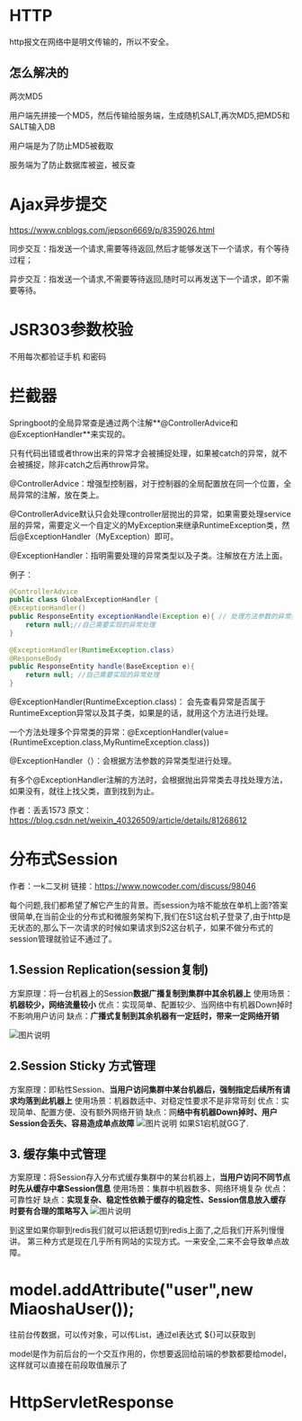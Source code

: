 # HTTP

http报文在网络中是明文传输的，所以不安全。

## 怎么解决的

两次MD5

用户端先拼接一个MD5，然后传输给服务端，生成随机SALT,再次MD5,把MD5和SALT输入DB

用户端是为了防止MD5被截取

服务端为了防止数据库被盗，被反查

# Ajax异步提交

https://www.cnblogs.com/jepson6669/p/8359026.html

同步交互：指发送一个请求,需要等待返回,然后才能够发送下一个请求，有个等待过程；

异步交互：指发送一个请求,不需要等待返回,随时可以再发送下一个请求，即不需要等待。

# JSR303参数校验

不用每次都验证手机 和密码

# 拦截器

Springboot的全局异常查是通过两个注解**@ControllerAdvice和@ExceptionHandler**来实现的。

只有代码出错或者throw出来的异常才会被捕捉处理，如果被catch的异常，就不会被捕捉，除非catch之后再throw异常。

@ControllerAdvice：增强型控制器，对于控制器的全局配置放在同一个位置，全局异常的注解，放在类上。

@ControllerAdvice默认只会处理controller层抛出的异常，如果需要处理service层的异常，需要定义一个自定义的MyException来继承RuntimeException类，然后@ExceptionHandler（MyException）即可。

@ExceptionHandler：指明需要处理的异常类型以及子类。注解放在方法上面。

例子：

```java
@ControllerAdvice
public class GlobalExceptionHandler {
@ExceptionHandler()
public ResponseEntity exceptionHandle(Exception e){ // 处理方法参数的异常类型
    return null;//自己需要实现的异常处理
}
 
@ExceptionHandler(RuntimeException.class)
@ResponseBody
public ResponseEntity handle(BaseException e){
    return null; //自己需要实现的异常处理
}
```

@ExceptionHandler(RuntimeException.class)： 会先查看异常是否属于RuntimeException异常以及其子类，如果是的话，就用这个方法进行处理。

一个方法处理多个异常类的异常：@ExceptionHandler(value={RuntimeException.class,MyRuntimeException.class})

@ExceptionHandler（）：会根据方法参数的异常类型进行处理。

有多个@ExceptionHandler注解的方法时，会根据抛出异常类去寻找处理方法，如果没有，就往上找父类，直到找到为止。

作者：丢丢1573 
原文：https://blog.csdn.net/weixin_40326509/article/details/81268612 

# 分布式Session

  作者：一k二叉树
链接：https://www.nowcoder.com/discuss/98046

每个问题,我们都希望了解它产生的背景。而session为啥不能放在单机上面?答案很简单,在当前企业的分布式和微服务架构下,我们在S1这台机子登录了,由于http是无状态的,那么下一次请求的时候如果请求到S2这台机子，如果不做分布式的session管理就验证不通过了。  

## 1.Session Replication(**session复制**)

  方案原理：将一台机器上的Session**数据广播复制到集群中其余机器上**
 使用场景：**机器较少，网络流量较小**
 优点：实现简单、配置较少、当网络中有机器Down掉时不影响用户访问
 缺点：**广播式复制到其余机器有一定廷时，带来一定网络开销** 

  ![图片说明](https://uploadfiles.nowcoder.com/images/20180823/668992340_1535037303689_593788444D1EC815360C5B6F9DB98D63)  

##   2.Session Sticky 方式管理 

  方案原理：即粘性Session、**当用户访问集群中某台机器后，强制指定后续所有请求均落到此机器上**
 使用场景：机器数适中、对稳定性要求不是非常苛刻
 优点：实现简单、配置方便、没有额外网络开销
 缺点：网**络中有机器Down掉时、用户Session会丢失、容易造成单点故障**
 ![图片说明](https://uploadfiles.nowcoder.com/images/20180823/668992340_1535037312609_41C1EC4AED614A505CE703FB88C802A6)
 如果S1宕机就GG了. 

##   3. 缓存集中式管理 

  方案原理：将Session存入分布式缓存集群中的某台机器上，**当用户访问不同节点时先从缓存中拿Session信息**
 使用场景：集群中机器数多、网络环境复杂
 优点：可靠性好
 缺点：**实现复杂、稳定性依赖于缓存的稳定性、Session信息放入缓存时要有合理的策略写入**
 ![图片说明](https://uploadfiles.nowcoder.com/images/20180823/668992340_1535037327345_86E13DDBC1D1B7F8D7EFF87D97E5408F)  

  到这里如果你聊到redis我们就可以把话题切到redis上面了,之后我们开系列慢慢讲。
 第三种方式是现在几乎所有网站的实现方式。一来安全,二来不会导致单点故障。

# model.addAttribute("user",new MiaoshaUser());

往前台传数据，可以传对象，可以传List，通过el表达式 ${}可以获取到

model是作为前后台的一个交互作用的，你想要返回给前端的参数都要给model，这样就可以直接在前段取值展示了

# HttpServletResponse